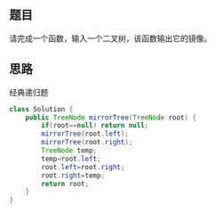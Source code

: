 ## 题目
请完成一个函数，输入一个二叉树，该函数输出它的镜像。
## 思路
经典递归题
```java
class Solution {
    public TreeNode mirrorTree(TreeNode root) {
        if(root==null) return null;
        mirrorTree(root.left);
        mirrorTree(root.right);
        TreeNode temp;
        temp=root.left;
        root.left=root.right;
        root.right=temp;
        return root;
    }
}
```
